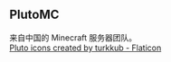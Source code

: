 ## PlutoMC
来自中国的 Minecraft 服务器团队。<br>
<a href="https://www.flaticon.com/free-icons/pluto" title="pluto icons">Pluto icons created by turkkub - Flaticon</a>
